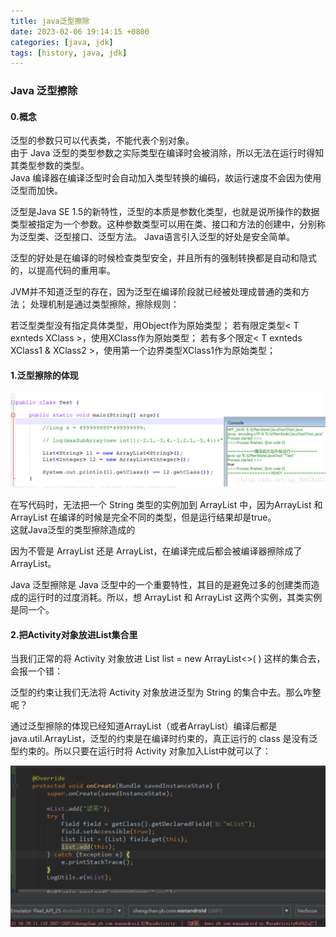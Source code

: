 ```yaml
---
title: java泛型擦除
date: 2023-02-06 19:14:15 +0800 
categories: [java, jdk]
tags: [history, java, jdk] 
---
```

### Java 泛型擦除

#### 0.概念

泛型的参数只可以代表类，不能代表个别对象。  
由于 Java 泛型的类型参数之实际类型在编译时会被消除，所以无法在运行时得知其类型参数的类型。  
Java 编译器在编译泛型时会自动加入类型转换的编码，故运行速度不会因为使用泛型而加快。  

泛型是Java SE 1.5的新特性，泛型的本质是参数化类型，也就是说所操作的数据类型被指定为一个参数。这种参数类型可以用在类、接口和方法的创建中，分别称为泛型类、泛型接口、泛型方法。 Java语言引入泛型的好处是安全简单。

泛型的好处是在编译的时候检查类型安全，并且所有的强制转换都是自动和隐式的，以提高代码的重用率。

JVM并不知道泛型的存在，因为泛型在编译阶段就已经被处理成普通的类和方法；
处理机制是通过类型擦除，擦除规则：

若泛型类型没有指定具体类型，用Object作为原始类型；
若有限定类型< T exnteds XClass >，使用XClass作为原始类型；
若有多个限定< T exnteds XClass1 & XClass2 >，使用第一个边界类型XClass1作为原始类型；

#### 1.泛型擦除的体现

![example.png](/assets/img/2023-02-06-Java泛型擦除/example.png)

在写代码时，无法把一个 String 类型的实例加到 ArrayList<Integer> 中，因为ArrayList<Integer> 和 ArrayList<String> 在编译的时候是完全不同的类型，但是运行结果却是true。  
这就Java泛型的类型擦除造成的

因为不管是 ArrayList<Integer> 还是 ArrayList<String>，在编译完成后都会被编译器擦除成了 ArrayList。

Java 泛型擦除是 Java 泛型中的一个重要特性，其目的是避免过多的创建类而造成的运行时的过度消耗。所以，想 ArrayList<Integer> 和 ArrayList<String> 这两个实例，其类实例是同一个。

#### 2.把Activity对象放进List<String>集合里

当我们正常的将 Activity 对象放进 List<String> list = new ArrayList<>( ) 这样的集合去，会报一个错：

泛型的约束让我们无法将 Activity 对象放进泛型为 String 的集合中去。那么咋整呢？

通过泛型擦除的体现已经知道ArrayList<String>（或者ArrayList<Integer>）编译后都是java.util.ArrayList，泛型的约束是在编译时约束的，真正运行的 class 是没有泛型约束的。所以只要在运行时将 Activity 对象加入List<String>中就可以了：

![example2.png](/assets/img/2023-02-06-Java泛型擦除/example2.png)
